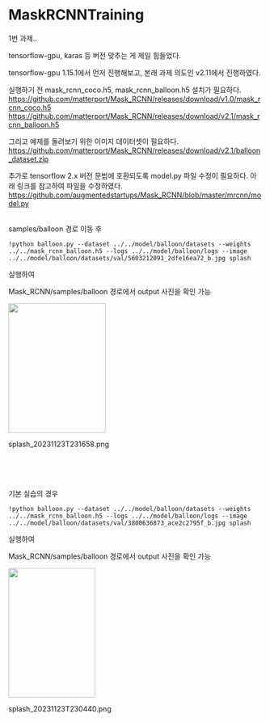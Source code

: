 # MaskRCNNTraining


1번 과제..

tensorflow-gpu, karas 등 버전 맞추는 게 제일 힘들었다.

tensorflow-gpu 1.15.1에서 먼저 진행해보고, 본래 과제 의도인 v2.11에서 진행하였다.

실행하기 전 mask_rcnn_coco.h5, mask_rcnn_balloon.h5 설치가 필요하다. 
https://github.com/matterport/Mask_RCNN/releases/download/v1.0/mask_rcnn_coco.h5
https://github.com/matterport/Mask_RCNN/releases/download/v2.1/mask_rcnn_balloon.h5


그리고 예제를 돌려보기 위한 이미지 데이터셋이 필요하다.
https://github.com/matterport/Mask_RCNN/releases/download/v2.1/balloon_dataset.zip 


추가로 tensorflow 2.x 버전 문법에 호환되도록 
model.py 파일 수정이 필요하다. 
아래 링크를 참고하여 파일을 수정하였다. 
https://github.com/augmentedstartups/Mask_RCNN/blob/master/mrcnn/model.py


<br>
samples/balloon 경로 이동 후 


```
!python balloon.py --dataset ../../model/balloon/datasets --weights ../../mask_rcnn_balloon.h5 --logs ../../model/balloon/logs --image ../../model/balloon/datasets/val/5603212091_2dfe16ea72_b.jpg splash
```



실행하여 

Mask_RCNN/samples/balloon 경로에서 output 사진을 확인 가능 

<img src="https://github.com/ReadMyMemory/MaskRCNNTraining/assets/122192096/d86e6519-1d4e-4cf4-a507-77151a2dbace" width="192" height="256"/>

splash_20231123T231658.png

<Br><br><Br>

기본 실습의 경우 
```
!python balloon.py --dataset ../../model/balloon/datasets --weights ../../mask_rcnn_balloon.h5 --logs ../../model/balloon/logs --image ../../model/balloon/datasets/val/3800636873_ace2c2795f_b.jpg splash
```




실행하여

Mask_RCNN/samples/balloon 경로에서 output 사진을 확인 가능

<img src="https://github.com/ReadMyMemory/MaskRCNNTraining/assets/122192096/457b881f-c261-4a44-a8b3-91fb0897c070" width="172" height="256"/>

splash_20231123T230440.png
